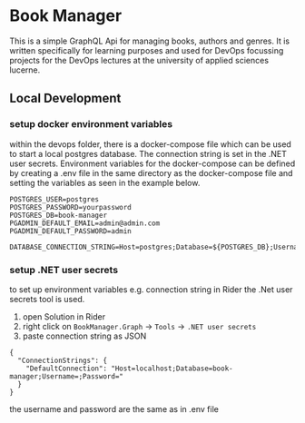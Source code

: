 # Book Manager
This is a simple GraphQL Api for managing books, authors and genres. It is written specifically for learning purposes and used for DevOps focussing projects for the DevOps lectures at the university of applied sciences lucerne.

## Local Development
### setup docker environment variables
within the devops folder, there is a docker-compose file which can be used to start a local postgres database. The connection string is set in the .NET user secrets.
Environment variables for the docker-compose can be defined by creating a .env file in the same directory as the docker-compose file and setting the variables as seen in the example below.
```
POSTGRES_USER=postgres
POSTGRES_PASSWORD=yourpassword
POSTGRES_DB=book-manager
PGADMIN_DEFAULT_EMAIL=admin@admin.com
PGADMIN_DEFAULT_PASSWORD=admin

DATABASE_CONNECTION_STRING=Host=postgres;Database=${POSTGRES_DB};Username=${POSTGRES_USER};Password=${POSTGRES_PASSWORD}

```

### setup .NET user secrets
to set up environment variables e.g. connection string in Rider the .Net user secrets tool is used.
1. open Solution in Rider
2. right click on ```BookManager.Graph``` -> ```Tools``` -> ```.NET user secrets```
3. paste connection string as JSON

```
{
  "ConnectionStrings": {
    "DefaultConnection": "Host=localhost;Database=book-manager;Username=;Password="
  }
}
```
the username and password are the same as in .env file